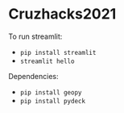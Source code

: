 # Cruzhacks2021

To run streamlit:
* `pip install streamlit`
* `streamlit hello`


Dependencies:
* `pip install geopy`
* `pip install pydeck`
